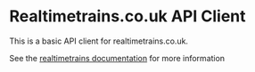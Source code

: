 # Realtimetrains.co.uk API Client

This is a basic API client for realtimetrains.co.uk.

See the [realtimetrains documentation](http://www.realtimetrains.co.uk/api) for more information 
